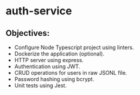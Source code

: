 # auth-service

## Objectives:
- Configure Node Typescript project using linters.
- Dockerize the application (optional).
- HTTP server using express.
- Authentication using JWT.
- CRUD operations for users in raw JSONL file.
- Password hashing using bcrypt.
- Unit tests using Jest.

